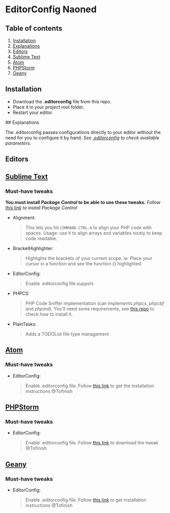 # EditorConfig Naoned

## Table of contents

1. [Installation](#installation)
1. [Explanations](#explanations)
1. [Editors](#editors)
  1. [Sublime Text](#editor_st)<br>
  1. [Atom](#editor_atom)<br>
  1. [PHPStorm](#editor_phpstorm)<br>
  1. [Geany](#editor_geany)<br>

## <a name='installation'>Installation</a>

- Download the **.editorconfig** file from this repo.
- Place it in your project root folder.
- Restart your editor.

## <a name='explanations'>Explanations</a>

The .editorconfig passes configurations directly to your editor without the need for you to configure it by hand.
*See [.editorconfig](.editorconfig) to check available parameters.*


## Editors

## <a href="http://www.sublimetext.com/" target="_blank" name='editor_st'>Sublime Text</a>
### Must-have tweaks
**You must install *Package Control* to be able to use these tweaks.**
*Follow [this link](https://packagecontrol.io/installation) to install Package Control*

- Alignment:
  > This lets you hit `COMMAND-CTRL-A` to align your PHP code with spaces.
  > Usage: use it to align arrays and variables nicely to keep code readable.
- BracketHighlighter:
  > Highlights the brackets of your current scope.
  > ie: Place your cursor in a function and see the function {} highlighted.
- EditorConfig:
  > Enable .editorconfig file support.
- PHPCS:
  > PHP Code Sniffer implementation (can implements *phpcs*, *phpcbf* and *phpmd*).
  > You'll need some requirements, see [this repo](https://github.com/naoned/php-convention) to check how to install it.
- PlainTasks:
  > Adds a TODOList file type management


## <a href="http://www.atom.io/" target="_blank" name='editor_atom'>Atom</a>
### Must-have tweaks
- EditorConfig:
  > Enable .editorconfig file. Follow [this link](https://github.com/sindresorhus/atom-editorconfig#editorconfig) to get the installation instructions
@Tofinish

## <a href="https://www.jetbrains.com/phpstorm/" target="_blank" name='editor_phpstorm'>PHPStorm</a>
### Must-have tweaks
- EditorConfig:
  > Enable .editorconfig file. Follow [this link](https://plugins.jetbrains.com/plugin/7294) to download the tweak
@Tofinish

## <a href="http://www.geany.org/" target="_blank" name='editor_geany'>Geany</a>
### Must-have tweaks
- EditorConfig:
  > Enable .editorconfig file. Follow [this link](https://github.com/editorconfig/editorconfig-geany#installation) to get installation instructions
@Tofinish
